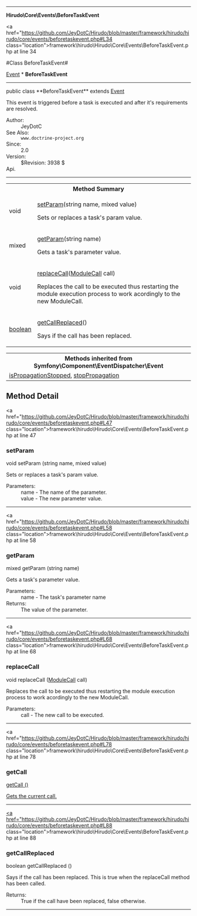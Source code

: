 
- - -

**Hirudo\Core\Events\BeforeTaskEvent**


<a href="https://github.com/JeyDotC/Hirudo/blob/master/framework/hirudo/hirudo/core/events/beforetaskevent.php#L34 class="location">framework\hirudo\Hirudo\Core\Events\BeforeTaskEvent.php at line 34</a>

#Class BeforeTaskEvent#

<a href="https://github.com/JeyDotC/Hirudo-docs/blob/master/symfony/component/eventdispatcher/event.html">Event</a>
    * **BeforeTaskEvent**




- - -

<p class="signature">public  class **BeforeTaskEvent**
extends <a href="https://github.com/JeyDotC/Hirudo-docs/blob/master/symfony/component/eventdispatcher/event.html">Event</a>

</p>

<div class="comment" id="overview_description"><p>This event is triggered before a task is executed and after it's requirements
are resolved.</p></div>

<dl>
<dt>Author:</dt>
<dd>JeyDotC</dd>
<dt>See Also:</dt>
<dd><code>www.doctrine-project.org</code></dd>
<dt>Since:</dt>
<dd>2.0</dd>
<dt>Version:</dt>
<dd>$Revision: 3938 $</dd>
<dt>Api.</dt>
</dl>


- - -

<table id="summary_method">
<tr><th colspan="2">Method Summary</th></tr>
<tr>
<td><span class='k'></span> <span class='nx'>void</span></td>
<td class="description"><p class="name"><a href="#setparam">setParam</a>(string name, mixed value)</p><p class="description">Sets or replaces a task's param value.</p></td>
</tr>
<tr>
<td><span class='k'></span> <span class='nx'>mixed</span></td>
<td class="description"><p class="name"><a href="#getparam">getParam</a>(string name)</p><p class="description">Gets a task's parameter value.</p></td>
</tr>
<tr>
<td><span class='k'></span> <span class='nx'>void</span></td>
<td class="description"><p class="name"><a href="#replacecall">replaceCall</a>(<a href="https://github.com/JeyDotC/Hirudo/blob/master/hirudo/core/context/modulecall.html">ModuleCall</a> call)</p><p class="description">Replaces the call to be executed thus restarting the module execution
process to work acordingly to the new ModuleCall.</p></td>
</tr>
<tr>
<td><span class='k'></span> <span class='nx'><a href='https://github.com/JeyDotC/Hirudo/blob/master/hirudo/core/context/modulecall.html>ModuleCall</a></span></td>
<td class="description"><p class="name"><a href="#getcall">getCall</a>()</p><p class="description">Gets the current call.</p></td>
</tr>
<tr>
<td><span class='k'></span> <span class='nx'>boolean</span></td>
<td class="description"><p class="name"><a href="#getcallreplaced">getCallReplaced</a>()</p><p class="description">Says if the call has been replaced. </p></td>
</tr>
</table>

<table class="inherit">
<tr><th colspan="2">Methods inherited from Symfony\Component\EventDispatcher\Event</th></tr>
<tr><td><a href="https://github.com/JeyDotC/Hirudo-docs/blob/master/symfony/component/eventdispatcher/event.html#isPropagationStopped()">isPropagationStopped</a>, <a href="https://github.com/JeyDotC/Hirudo-docs/blob/master/symfony/component/eventdispatcher/event.html#stopPropagation()">stopPropagation</a></td></tr></table>

<h2 id="detail_method">Method Detail</h2>

<a href="https://github.com/JeyDotC/Hirudo/blob/master/framework/hirudo/hirudo/core/events/beforetaskevent.php#L47 class="location">framework\hirudo\Hirudo\Core\Events\BeforeTaskEvent.php at line 47</a>

<h3 id="setParam()">setParam</h3>
<span class='k'></span> <span class='nx'>void</span> <span class='nf'>setParam</span> (string name, mixed value)

<div class="details">
<p>Sets or replaces a task's param value.</p><dl>
<dt>Parameters:</dt>
<dd>name - The name of the parameter.</dd>
<dd>value - The new parameter value.</dd>
</dl>
</div>

- - -


<a href="https://github.com/JeyDotC/Hirudo/blob/master/framework/hirudo/hirudo/core/events/beforetaskevent.php#L58 class="location">framework\hirudo\Hirudo\Core\Events\BeforeTaskEvent.php at line 58</a>

<h3 id="getParam()">getParam</h3>
<span class='k'></span> <span class='nx'>mixed</span> <span class='nf'>getParam</span> (string name)

<div class="details">
<p>Gets a task's parameter value.</p><dl>
<dt>Parameters:</dt>
<dd>name - The task's parameter name</dd>
<dt>Returns:</dt>
<dd>The value of the parameter.</dd>
</dl>
</div>

- - -


<a href="https://github.com/JeyDotC/Hirudo/blob/master/framework/hirudo/hirudo/core/events/beforetaskevent.php#L68 class="location">framework\hirudo\Hirudo\Core\Events\BeforeTaskEvent.php at line 68</a>

<h3 id="replaceCall()">replaceCall</h3>
<span class='k'></span> <span class='nx'>void</span> <span class='nf'>replaceCall</span> (<a href="https://github.com/JeyDotC/Hirudo/blob/master/hirudo/core/context/modulecall.html">ModuleCall</a> call)

<div class="details">
<p>Replaces the call to be executed thus restarting the module execution
process to work acordingly to the new ModuleCall.</p><dl>
<dt>Parameters:</dt>
<dd>call - The new call to be executed.</dd>
</dl>
</div>

- - -


<a href="https://github.com/JeyDotC/Hirudo/blob/master/framework/hirudo/hirudo/core/events/beforetaskevent.php#L78 class="location">framework\hirudo\Hirudo\Core\Events\BeforeTaskEvent.php at line 78</a>

<h3 id="getCall()">getCall</h3>
<span class='k'></span> <span class='nx'><a href='https://github.com/JeyDotC/Hirudo/blob/master/hirudo/core/context/modulecall.html>ModuleCall</a></span> <span class='nf'>getCall</span> ()

<div class="details">
<p>Gets the current call.</p></div>

- - -


<a href="https://github.com/JeyDotC/Hirudo/blob/master/framework/hirudo/hirudo/core/events/beforetaskevent.php#L88 class="location">framework\hirudo\Hirudo\Core\Events\BeforeTaskEvent.php at line 88</a>

<h3 id="getCallReplaced()">getCallReplaced</h3>
<span class='k'></span> <span class='nx'>boolean</span> <span class='nf'>getCallReplaced</span> ()

<div class="details">
<p>Says if the call has been replaced. This is true when the
replaceCall method has been called.</p><dl>
<dt>Returns:</dt>
<dd>True if the call have been replaced, false otherwise.</dd>
</dl>
</div>

- - -


